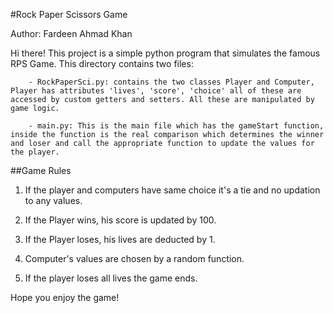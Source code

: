 #Rock Paper Scissors Game

Author: Fardeen Ahmad Khan

Hi there! This project is a simple python program that simulates the famous RPS Game. This directory contains two files:

        - RockPaperSci.py: contains the two classes Player and Computer, Player has attributes 'lives', 'score', 'choice' all of these are accessed by custom getters and setters. All these are manipulated by game logic.

        - main.py: This is the main file which has the gameStart function, inside the function is the real comparison which determines the winner and loser and call the appropriate function to update the values for the player.

##Game Rules


1. If the player and computers have same choice it's a tie and no updation to any values.

2. If the Player wins, his score is updated by 100.

3. If the Player loses, his lives are deducted by 1.

4. Computer's values are chosen by a random function.

5. If the player loses all lives the game ends.

Hope you enjoy the game!